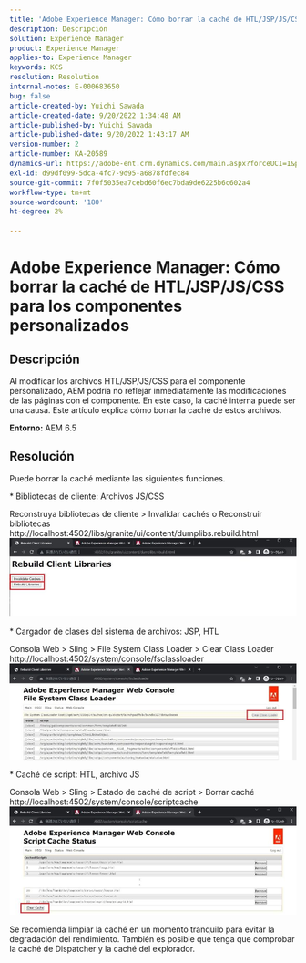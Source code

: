 ```yaml
---
title: 'Adobe Experience Manager: Cómo borrar la caché de HTL/JSP/JS/CSS para los componentes personalizados'
description: Descripción
solution: Experience Manager
product: Experience Manager
applies-to: Experience Manager
keywords: KCS
resolution: Resolution
internal-notes: E-000683650
bug: false
article-created-by: Yuichi Sawada
article-created-date: 9/20/2022 1:34:48 AM
article-published-by: Yuichi Sawada
article-published-date: 9/20/2022 1:43:17 AM
version-number: 2
article-number: KA-20589
dynamics-url: https://adobe-ent.crm.dynamics.com/main.aspx?forceUCI=1&pagetype=entityrecord&etn=knowledgearticle&id=c9815964-8438-ed11-9db1-0022480862c6
exl-id: d99df099-5dca-4fc7-9d95-a6878fdfec84
source-git-commit: 7f0f5035ea7cebd60f6ec7bda9de6225b6c602a4
workflow-type: tm+mt
source-wordcount: '180'
ht-degree: 2%

---
```


# Adobe Experience Manager: Cómo borrar la caché de HTL/JSP/JS/CSS para los componentes personalizados

## Descripción


Al modificar los archivos HTL/JSP/JS/CSS para el componente personalizado, AEM podría no reflejar inmediatamente las modificaciones de las páginas con el componente. En este caso, la caché interna puede ser una causa.
Este artículo explica cómo borrar la caché de estos archivos.

<b>Entorno:</b>
AEM 6.5


## Resolución


Puede borrar la caché mediante las siguientes funciones.

\* Bibliotecas de cliente: Archivos JS/CSS

Reconstruya bibliotecas de cliente > Invalidar cachés o Reconstruir bibliotecas http://localhost:4502/libs/granite/ui/content/dumplibs.rebuild.html 
     ![](assets/ed2f2e85-af35-ed11-9db1-0022480869de.png)

\* Cargador de clases del sistema de archivos: JSP, HTL

Consola Web > Sling > File System Class Loader > Clear Class Loader http://localhost:4502/system/console/fsclassloader
     ![](assets/2438888b-af35-ed11-9db1-0022480869de.png)

\* Caché de script: HTL, archivo JS

Consola Web > Sling > Estado de caché de script > Borrar caché http://localhost:4502/system/console/scriptcache
     ![](assets/c97ddd91-af35-ed11-9db1-0022480869de.png)

Se recomienda limpiar la caché en un momento tranquilo para evitar la degradación del rendimiento.
También es posible que tenga que comprobar la caché de Dispatcher y la caché del explorador.
